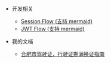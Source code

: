 <!-- _navbar.md -->

* 开发相关
    * [Session Flow (支持 mermaid)](dev/Session-Flow)
    * [JWT Flow (支持 mermaid)](dev/JWT-Flow)
    
* 我的文档
    * [合肥市驾驶证，行驶证期满换证指南](my/合肥市驾驶证，行驶证期满换证指南)

